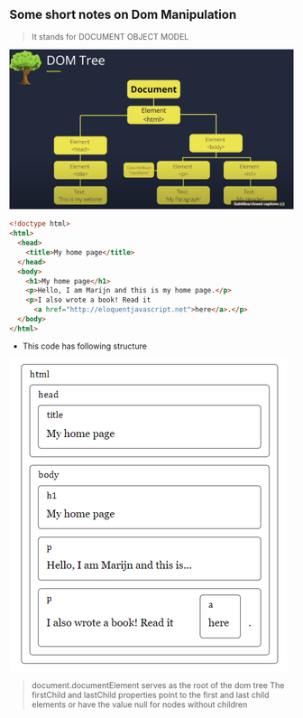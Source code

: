 ## Some short notes on Dom Manipulation

> It stands for DOCUMENT OBJECT MODEL 

![dom TREE](FDFDF.PNG "An image of dom tree")

```html
<!doctype html>
<html>
  <head>
    <title>My home page</title>
  </head>
  <body>
    <h1>My home page</h1>
    <p>Hello, I am Marijn and this is my home page.</p>
    <p>I also wrote a book! Read it
      <a href="http://eloquentjavascript.net">here</a>.</p>
  </body>
</html>

```

* This code has following structure

![](image.PNG)

>document.documentElement  serves as the root of the dom tree 
>The firstChild and lastChild properties point to the first and last child elements or have the value null for nodes without children

